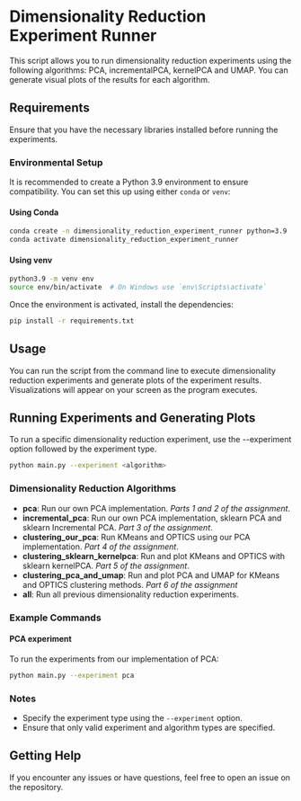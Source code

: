 # Dimensionality Reduction Experiment Runner

This script allows you to run dimensionality reduction experiments using the following algorithms: PCA, incrementalPCA, kernelPCA and UMAP. You can generate visual plots of the results for each algorithm.

## Requirements
Ensure that you have the necessary libraries installed before running the experiments.

### Environmental Setup
It is recommended to create a Python 3.9 environment to ensure compatibility. You can set this up using either `conda` or `venv`:

#### Using Conda

```bash
conda create -n dimensionality_reduction_experiment_runner python=3.9
conda activate dimensionality_reduction_experiment_runner
```

#### Using venv

```bash
python3.9 -m venv env
source env/bin/activate  # On Windows use `env\Scripts\activate`
```

Once the environment is activated, install the dependencies:

```bash
pip install -r requirements.txt
```

## Usage
You can run the script from the command line to execute dimensionality reduction experiments and generate plots of the experiment results. Visualizations will appear on your screen as the program executes. 

## Running Experiments and Generating Plots
To run a specific dimensionality reduction experiment, use the --experiment option followed by the experiment type.

```bash
python main.py --experiment <algorithm>
```

### Dimensionality Reduction Algorithms 

- **pca**: Run our own PCA implementation. _Parts 1 and 2 of the assignment_.
- **incremental_pca**: Run our own PCA implementation, sklearn PCA and sklearn Incremental PCA. _Part 3 of the assignment_.
- **clustering_our_pca**: Run KMeans and OPTICS using our PCA implementation. _Part 4 of the assignment_.
- **clustering_sklearn_kernelpca**: Run and plot KMeans and OPTICS with sklearn kernelPCA. _Part 5 of the assignment_. 
- **clustering_pca_and_umap**: Run and plot PCA and UMAP for KMeans and OPTICS clustering methods. _Part 6 of the assignment_
- **all**: Run all previous dimensionality reduction experiments.



### Example Commands
#### PCA experiment

To run the experiments from our implementation of PCA:
```bash
python main.py --experiment pca
```

### Notes
- Specify the experiment type using the `--experiment` option.
- Ensure that only valid experiment and algorithm types are specified.


## Getting Help

If you encounter any issues or have questions, feel free to open an issue on the repository.